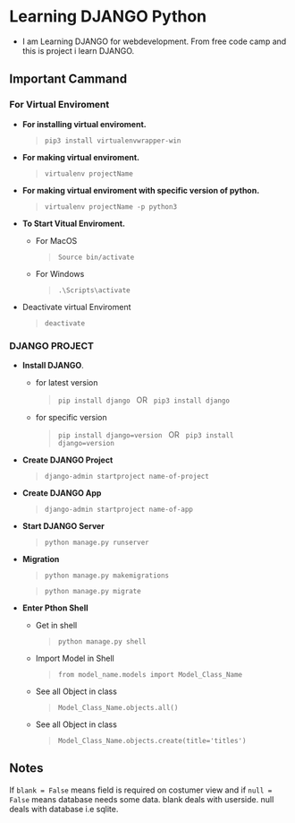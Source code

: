 # Learning DJANGO Python

- I am Learning DJANGO for webdevelopment. From free code camp and this is project i learn DJANGO.

## Important Cammand

### For Virtual Enviroment

- **For installing virtual enviroment.**

  > `pip3 install virtualenvwrapper-win`

- **For making virtual enviroment.**

  > `virtualenv projectName`

- **For making virtual enviroment with specific version of python.**

  > `virtualenv projectName -p python3`

- **To Start Vitual Enviroment.**

  - For MacOS

    > `Source bin/activate`

  - For Windows
    > `.\Scripts\activate`

- Deactivate virtual Enviroment
  > `deactivate`

### DJANGO PROJECT

- **Install DJANGO**.

  - for latest version

    > `pip install django ` OR ` pip3 install django`

  - for specific version
    > `pip install django=version ` OR ` pip3 install django=version`

- **Create DJANGO Project**
  > `django-admin startproject name-of-project`
- **Create DJANGO App**

  > `django-admin startproject name-of-app`

- **Start DJANGO Server**

  > `python manage.py runserver`

- **Migration**

  > `python manage.py makemigrations`

  > `python manage.py migrate`

- **Enter Pthon Shell**

  - Get in shell

    > `python manage.py shell`

  - Import Model in Shell
    > `from model_name.models import Model_Class_Name`
  - See all Object in class
    > `Model_Class_Name.objects.all()`
  - See all Object in class
    > `Model_Class_Name.objects.create(title='titles')`

## Notes

If `blank = False` means field is required on costumer view and if `null = False` means database needs some data.
blank deals with userside.
null deals with database i.e sqlite.
